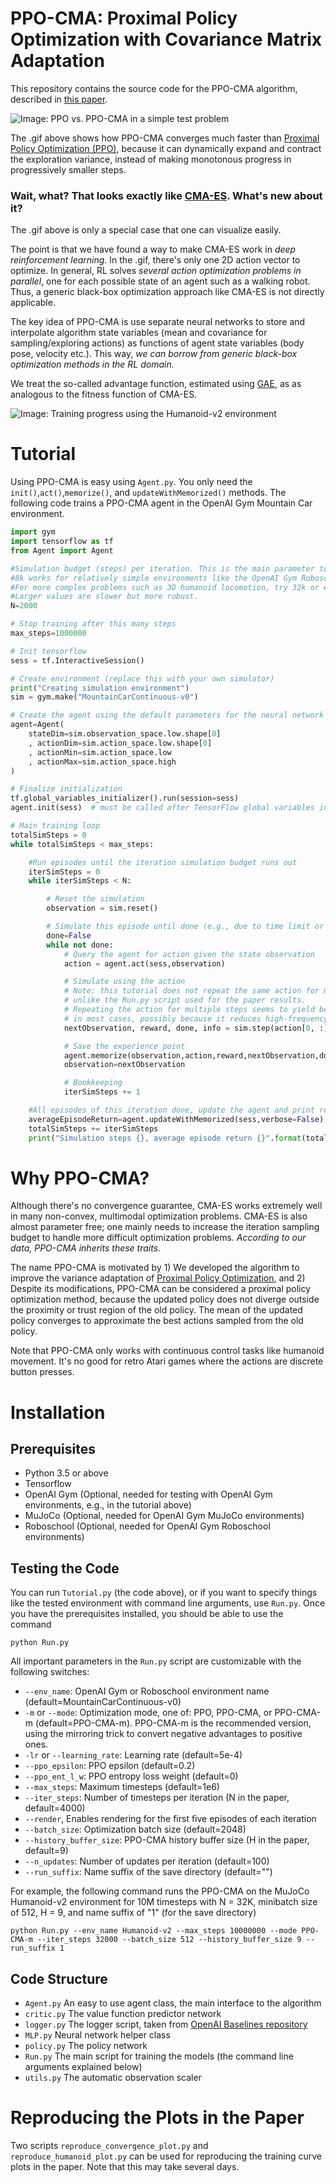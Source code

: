 
# PPO-CMA: Proximal Policy Optimization with Covariance Matrix Adaptation

This repository contains the source code for the PPO-CMA algorithm, described in [this paper](https://arxiv.org/abs/1810.02541).

![Image: PPO vs. PPO-CMA in a simple test problem](github-images/teaser.gif)

The .gif above shows how PPO-CMA converges much faster than [Proximal Policy Optimization (PPO)](https://blog.openai.com/openai-baselines-ppo/), because it can dynamically expand and contract the exploration variance, instead of making monotonous progress in progressively smaller steps.

### Wait, what? That looks exactly like [CMA-ES](https://arxiv.org/abs/1604.00772). What's new about it?

The .gif above is only a special case that one can visualize easily.

The point is that we have found a way to make CMA-ES work in _deep reinforcement learning_. In the .gif, there's only one 2D action vector to optimize. In general, RL solves _several action optimization problems  in parallel_, one for each possible state of an agent such as a walking robot. Thus, a generic black-box optimization approach like CMA-ES is not directly applicable.

The key idea of PPO-CMA is use separate neural networks to store and interpolate algorithm state variables (mean and covariance for sampling/exploring actions) as functions of agent state variables (body pose, velocity etc.). This way, _we can borrow from generic black-box optimization methods in the RL domain._

We treat the so-called advantage function, estimated using [GAE](https://arxiv.org/pdf/1506.02438.pdf), as as analogous to the fitness function of CMA-ES.

![Image: Training progress using the Humanoid-v2 environment](github-images/Humanoid.png)

# Tutorial

Using PPO-CMA is easy using ```Agent.py```. You only need the ```init()```,```act()```,```memorize()```, and ```updateWithMemorized()``` methods. The following code trains a PPO-CMA agent in the OpenAI Gym Mountain Car environment.   

```python
import gym
import tensorflow as tf
from Agent import Agent

#Simulation budget (steps) per iteration. This is the main parameter to tune.
#8k works for relatively simple environments like the OpenAI Gym Roboschool 2D Hopper.
#For more complex problems such as 3D humanoid locomotion, try 32k or even 64k.
#Larger values are slower but more robust.
N=2000

# Stop training after this many steps
max_steps=1000000

# Init tensorflow
sess = tf.InteractiveSession()

# Create environment (replace this with your own simulator)
print("Creating simulation environment")
sim = gym.make("MountainCarContinuous-v0")

# Create the agent using the default parameters for the neural network architecture
agent=Agent(
    stateDim=sim.observation_space.low.shape[0]
    , actionDim=sim.action_space.low.shape[0]
    , actionMin=sim.action_space.low
    , actionMax=sim.action_space.high
)

# Finalize initialization
tf.global_variables_initializer().run(session=sess)
agent.init(sess)  # must be called after TensorFlow global variables init

# Main training loop
totalSimSteps = 0
while totalSimSteps < max_steps:

    #Run episodes until the iteration simulation budget runs out
    iterSimSteps = 0
    while iterSimSteps < N:

        # Reset the simulation
        observation = sim.reset()

        # Simulate this episode until done (e.g., due to time limit or failure)
        done=False
        while not done:
            # Query the agent for action given the state observation
            action = agent.act(sess,observation)

            # Simulate using the action
            # Note: this tutorial does not repeat the same action for multiple steps,
            # unlike the Run.py script used for the paper results.
            # Repeating the action for multiple steps seems to yield better exploration
            # in most cases, possibly because it reduces high-frequency action noise.
            nextObservation, reward, done, info = sim.step(action[0, :])

            # Save the experience point
            agent.memorize(observation,action,reward,nextObservation,done)
            observation=nextObservation

            # Bookkeeping
            iterSimSteps += 1

    #All episodes of this iteration done, update the agent and print results
    averageEpisodeReturn=agent.updateWithMemorized(sess,verbose=False)
    totalSimSteps += iterSimSteps
    print("Simulation steps {}, average episode return {}".format(totalSimSteps,averageEpisodeReturn))

```

# Why PPO-CMA?
Although there's no convergence guarantee, CMA-ES works extremely well in many non-convex, multimodal optimization problems. CMA-ES is also almost parameter free; one mainly needs to increase the iteration sampling budget to handle more difficult optimization problems. _According to our data, PPO-CMA inherits these traits_.

The name PPO-CMA is motivated by 1) We developed the algorithm to improve the variance adaptation of [Proximal Policy Optimization](https://blog.openai.com/openai-baselines-ppo/), and 2) Despite its modifications, PPO-CMA can be considered a proximal policy optimization method, because the updated policy does not diverge outside the proximity or trust region of the old policy. The mean of the updated policy converges to approximate the best actions sampled from the old policy.

Note that PPO-CMA only works with continuous control tasks like humanoid movement. It's no good for retro Atari games where the actions are discrete button presses.

# Installation

## Prerequisites
- Python 3.5 or above
- Tensorflow
- OpenAI Gym (Optional, needed for testing with OpenAI Gym environments, e.g., in the tutorial above)
- MuJoCo (Optional, needed for OpenAI Gym MuJoCo environments)
- Roboschool (Optional, needed for OpenAI Gym Roboschool environments)

## Testing the Code
You can run ```Tutorial.py``` (the code above), or if you want to specify things like the tested environment with command line arguments, use ```Run.py```. Once you have the prerequisites installed, you should be able to use the command

```python Run.py```


All important parameters in the ```Run.py``` script are customizable with the following switches:

- ```--env_name```: OpenAI Gym or Roboschool environment name (default=MountainCarContinuous-v0)  
- ```-m``` or ```--mode```: Optimization mode, one of: PPO, PPO-CMA, or PPO-CMA-m (default=PPO-CMA-m). PPO-CMA-m is the recommended version, using the mirroring trick to convert negative advantages to positive ones.
- ```-lr``` or ```--learning_rate```: Learning rate (default=5e-4)
- ```--ppo_epsilon```: PPO epsilon (default=0.2)
- ```--ppo_ent_l_w```: PPO entropy loss weight (default=0)
- ```--max_steps```: Maximum timesteps (default=1e6)
- ```--iter_steps```: Number of timesteps per iteration (N in the paper, default=4000)
- ```--render```, Enables rendering for the first five episodes of each iteration
- ```--batch_size```: Optimization batch size (default=2048)
- ```--history_buffer_size```: PPO-CMA history buffer size (H in the paper, default=9)
- ```--n_updates```: Number of updates per iteration (default=100)
- ```--run_suffix```: Name suffix of the save directory (default="")

For example, the following command runs the PPO-CMA on the MuJoCo Humanoid-v2 environment for 10M timesteps with N = 32K, minibatch size of 512, H = 9, and name suffix of "1" (for the save directory)

```python Run.py --env_name Humanoid-v2 --max_steps 10000000 --mode PPO-CMA-m --iter_steps 32000 --batch_size 512 --history_buffer_size 9 --run_suffix 1```

## Code Structure

- ```Agent.py``` 	An easy to use agent class, the main interface to the algorithm
- ```critic.py```	The value function predictor network
- ```logger.py```   The logger script, taken from <a href="https://github.com/openai/baselines">OpenAI Baselines repository</a>
- ```MLP.py```		Neural network helper class
- ```policy.py```	The policy network
- ```Run.py```      The main script for training the models (the command line arguments explained below)
- ```utils.py```	The automatic observation scaler

# Reproducing the Plots in the Paper

Two scripts ```reproduce_convergence_plot.py``` and ```reproduce_humanoid_plot.py``` can be used for reproducing the training curve plots in the paper. Note that this may take several days.
